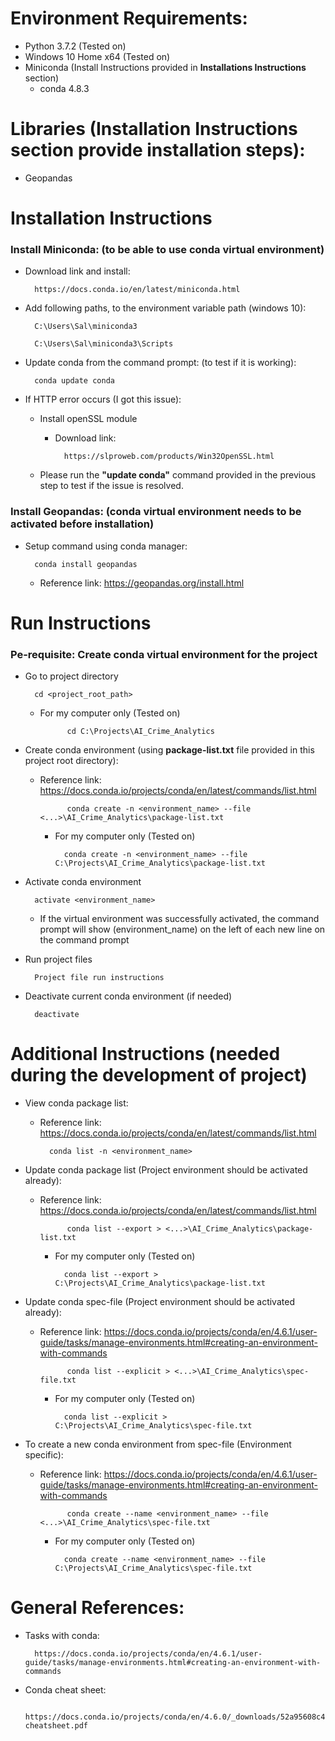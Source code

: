 # Environment Requirements:
* Python 3.7.2 (Tested on)
* Windows 10 Home x64 (Tested on)
* Miniconda (Install Instructions provided in **Installations
 Instructions** section)
    * conda 4.8.3

# Libraries (Installation Instructions section provide installation steps): 
* Geopandas 

# Installation Instructions
### Install Miniconda: (to be able to use conda virtual environment)
* Download link and install: 

        https://docs.conda.io/en/latest/miniconda.html

* Add following paths, to the environment variable path (windows 10):

        C:\Users\Sal\miniconda3
        
        C:\Users\Sal\miniconda3\Scripts
        
* Update conda from the command prompt: (to test if it is working): 

        conda update conda
       
* If HTTP error occurs (I got this issue):
    * Install openSSL module
        * Download link: 
        
                https://slproweb.com/products/Win32OpenSSL.html
                
    * Please run the **"update conda"** command provided in the previous step to test if the issue is resolved. 

### Install Geopandas: (conda virtual environment needs to be activated before installation)
* Setup command using conda manager: 

        conda install geopandas  
    * Reference link: https://geopandas.org/install.html

# Run Instructions
### Pe-requisite: Create conda virtual environment for the project
* Go to project directory

        cd <project_root_path>
        
    * For my computer only (Tested on)
                
                cd C:\Projects\AI_Crime_Analytics

* Create conda environment (using **package-list.txt** file provided in this project root directory):
    * Reference link: https://docs.conda.io/projects/conda/en/latest/commands/list.html
    
                conda create -n <environment_name> --file <...>\AI_Crime_Analytics\package-list.txt 
                
        * For my computer only (Tested on)
                
                conda create -n <environment_name> --file C:\Projects\AI_Crime_Analytics\package-list.txt 
            
            

* Activate conda environment 
    
        activate <environment_name>
        
    * If the virtual environment was successfully activated, the command prompt will show (environment_name) on the left of each new line on the command prompt
       
* Run project files 
    
        Project file run instructions
    
* Deactivate current conda environment (if needed)

        deactivate


# Additional Instructions (needed during the development of project)
* View conda package list:
    * Reference link: https://docs.conda.io/projects/conda/en/latest/commands/list.html

            conda list -n <environment_name>

* Update conda package list (Project environment should be activated already):
    * Reference link: https://docs.conda.io/projects/conda/en/latest/commands/list.html

                conda list --export > <...>\AI_Crime_Analytics\package-list.txt
            
        * For my computer only (Tested on)
            
                conda list --export > C:\Projects\AI_Crime_Analytics\package-list.txt
            
            
* Update conda spec-file (Project environment should be activated already):
    * Reference link: https://docs.conda.io/projects/conda/en/4.6.1/user-guide/tasks/manage-environments.html#creating-an-environment-with-commands

                conda list --explicit > <...>\AI_Crime_Analytics\spec-file.txt
            
        * For my computer only (Tested on)
            
                conda list --explicit > C:\Projects\AI_Crime_Analytics\spec-file.txt
            
            
            

* To create a new conda environment from spec-file (Environment specific):
    * Reference link: https://docs.conda.io/projects/conda/en/4.6.1/user-guide/tasks/manage-environments.html#creating-an-environment-with-commands

                conda create --name <environment_name> --file <...>\AI_Crime_Analytics\spec-file.txt
            
        * For my computer only (Tested on)
            
                conda create --name <environment_name> --file C:\Projects\AI_Crime_Analytics\spec-file.txt           
                
# General References:
* Tasks with conda:
    
        https://docs.conda.io/projects/conda/en/4.6.1/user-guide/tasks/manage-environments.html#creating-an-environment-with-commands
        
* Conda cheat sheet: 
 
        https://docs.conda.io/projects/conda/en/4.6.0/_downloads/52a95608c49671267e40c689e0bc00ca/conda-cheatsheet.pdf